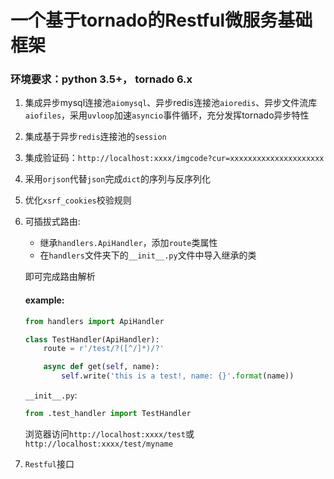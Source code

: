 # 一个基于tornado的Restful微服务基础框架
### 环境要求：python 3.5+， tornado 6.x
1. 集成异步mysql连接池`aiomysql`、异步redis连接池`aioredis`、异步文件流库`aiofiles`，采用`uvloop`加速`asyncio`事件循环，充分发挥tornado异步特性
1. 集成基于异步`redis`连接池的`session`
1. 集成验证码：`http://localhost:xxxx/imgcode?cur=xxxxxxxxxxxxxxxxxxxxx`
1. 采用`orjson`代替`json`完成`dict`的序列与反序列化
1. 优化`xsrf_cookies`校验规则
1. 可插拔式路由:
    - 继承`handlers.ApiHandler`，添加`route`类属性
    - 在`handlers`文件夹下的`__init__.py`文件中导入继承的类

    即可完成路由解析
    #### example:
    ```python
    from handlers import ApiHandler

    class TestHandler(ApiHandler):
        route = r'/test/?([^/]*)/?'

        async def get(self, name):
            self.write('this is a test!, name: {}'.format(name))
    ```
    `__init__.py`:
    ```python
    from .test_handler import TestHandler
    ```
    浏览器访问`http://localhost:xxxx/test`或`http://localhost:xxxx/test/myname`
1. `Restful`接口